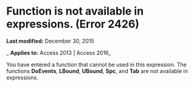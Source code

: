 
# Function is not available in expressions. (Error 2426)

 **Last modified:** December 30, 2015

 _ **Applies to:** Access 2013 | Access 2016_

You have entered a function that cannot be used in this expression. The functions  **DoEvents**, **LBound**, **UBound**, **Spc**, and **Tab** are not available in expressions.

